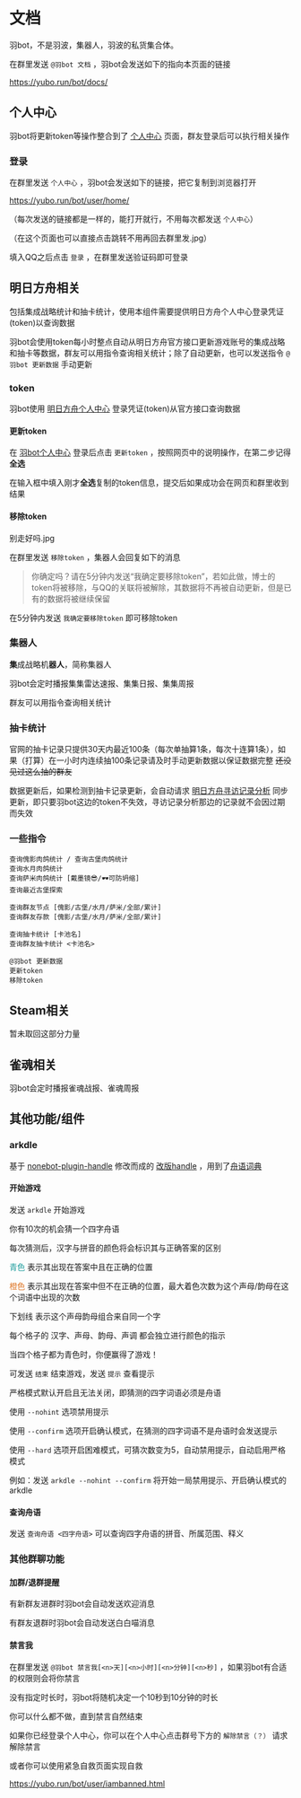 # 文档

羽bot，不是羽波，集器人，羽波的私货集合体。

在群里发送 `@羽bot 文档` ，羽bot会发送如下的指向本页面的链接

<https://yubo.run/bot/docs/>

## 个人中心

羽bot将更新token等操作整合到了 [个人中心](https://yubo.run/bot/user/home/) 页面，群友登录后可以执行相关操作

### 登录

在群里发送 `个人中心` ，羽bot会发送如下的链接，把它复制到浏览器打开

<https://yubo.run/bot/user/home/>

（每次发送的链接都是一样的，能打开就行，不用每次都发送 `个人中心`）

（在这个页面也可以直接点击跳转不用再回去群里发.jpg）

填入QQ之后点击 `登录` ，在群里发送验证码即可登录

## 明日方舟相关

包括集成战略统计和抽卡统计，使用本组件需要提供明日方舟个人中心登录凭证(token)以查询数据

羽bot会使用token每小时整点自动从明日方舟官方接口更新游戏账号的集成战略和抽卡等数据，群友可以用指令查询相关统计；除了自动更新，也可以发送指令 `@羽bot 更新数据` 手动更新

### token

羽bot使用 [明日方舟个人中心](https://ak.hypergryph.com/user/home) 登录凭证(token)从官方接口查询数据

#### 更新token

在 [羽bot个人中心](https://yubo.run/bot/user/home/) 登录后点击 `更新token` ，按照网页中的说明操作，在第二步记得**全选**

在输入框中填入刚才**全选**复制的token信息，提交后如果成功会在网页和群里收到结果

#### 移除token

别走好吗.jpg

在群里发送 `移除token` ，集器人会回复如下的消息

> 你确定吗？请在5分钟内发送“我确定要移除token”，若如此做，博士的token将被移除，与QQ的关联将被解除，其数据将不再被自动更新，但是已有的数据将被继续保留

在5分钟内发送 `我确定要移除token` 即可移除token

### 集器人

**集**成战略机**器人**，简称集器人

羽bot会定时播报集集雷达速报、集集日报、集集周报

群友可以用指令查询相关统计

### 抽卡统计

官网的抽卡记录只提供30天内最近100条（每次单抽算1条，每次十连算1条），如果（打算）在一小时内连续抽100条记录请及时手动更新数据以保证数据完整 ~~还没见过这么抽的群友~~

数据更新后，如果检测到抽卡记录更新，会自动请求 [明日方舟寻访记录分析](https://arkgacha.kwer.top/) 同步更新，即只要羽bot这边的token不失效，寻访记录分析那边的记录就不会因过期而失效

### 一些指令

```
查询傀影肉鸽统计 / 查询古堡肉鸽统计
查询水月肉鸽统计
查询萨米肉鸽统计 [戴墨镜😎/🕶可防坍缩]
查询最近古堡探索

查询群友节点 [傀影/古堡/水月/萨米/全部/累计]
查询群友存款 [傀影/古堡/水月/萨米/全部/累计]

查询抽卡统计 [卡池名]
查询群友抽卡统计 <卡池名>

@羽bot 更新数据
更新token
移除token
```

## Steam相关

暂未取回这部分力量

## 雀魂相关

羽bot会定时播报雀魂战报、雀魂周报

## 其他功能/组件

### arkdle

基于 [nonebot-plugin-handle](https://github.com/noneplugin/nonebot-plugin-handle) 修改而成的 [改版handle](https://github.com/SonodaHanami/nonebot-plugin-handle) ，用到了[舟语词典](https://github.com/SonodaHanami/arknights_words/blob/master/answers_arknights.json)

#### 开始游戏

发送 `arkdle` 开始游戏

你有10次的机会猜一个四字舟语

每次猜测后，汉字与拼音的颜色将会标识其与正确答案的区别

<span style="color: #1d9c9c;">青色</span> 表示其出现在答案中且在正确的位置

<span style="color: #de7525;">橙色</span> 表示其出现在答案中但不在正确的位置，最大着色次数为这个声母/韵母在这个词语中出现的次数

下划线 表示这个声母韵母组合来自同一个字

每个格子的 汉字、声母、韵母、声调 都会独立进行颜色的指示

当四个格子都为青色时，你便赢得了游戏！

可发送 `结束` 结束游戏，发送 `提示` 查看提示

严格模式默认开启且无法关闭，即猜测的四字词语必须是舟语

使用 `--nohint` 选项禁用提示

使用 `--confirm` 选项开启确认模式，在猜测的四字词语不是舟语时会发送提示

使用 `--hard` 选项开启困难模式，可猜次数变为5，自动禁用提示，自动启用严格模式

例如：发送 `arkdle --nohint --confirm` 将开始一局禁用提示、开启确认模式的arkdle

#### 查询舟语

发送 `查询舟语 <四字舟语>` 可以查询四字舟语的拼音、所属范围、释义

### 其他群聊功能

#### 加群/退群提醒

有新群友进群时羽bot会自动发送欢迎消息

有群友退群时羽bot会自动发送白白喵消息

#### 禁言我

在群里发送 `@羽bot 禁言我[<n>天][<n>小时][<n>分钟][<n>秒]` ，如果羽bot有合适的权限则会将你禁言

没有指定时长时，羽bot将随机决定一个10秒到10分钟的时长

你可以什么都不做，直到禁言自然结束

如果你已经登录个人中心，你可以在个人中心点击群号下方的 `解除禁言（？）` 请求解除禁言

或者你可以使用紧急自救页面实现自救

<https://yubo.run/bot/user/iambanned.html>